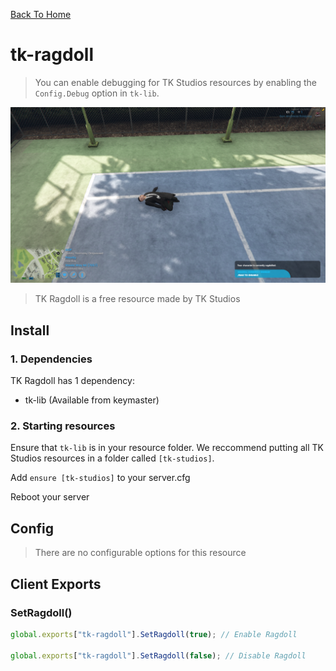 [Back To Home](/)

# tk-ragdoll

> You can enable debugging for TK Studios resources by enabling the `Config.Debug` option in `tk-lib`.

<img class="img-center" src="./assets/tk-ragdoll/rag.png">

> TK Ragdoll is a free resource made by TK Studios

## Install

### 1. Dependencies

TK Ragdoll has 1 dependency:

- tk-lib (Available from keymaster)

### 2. Starting resources

Ensure that `tk-lib` is in your resource folder. We reccommend putting all TK Studios resources in a folder called `[tk-studios]`.

Add `ensure [tk-studios]` to your server.cfg

Reboot your server

## Config

> There are no configurable options for this resource

## Client Exports

### SetRagdoll()

```js
global.exports["tk-ragdoll"].SetRagdoll(true); // Enable Ragdoll

global.exports["tk-ragdoll"].SetRagdoll(false); // Disable Ragdoll
```

